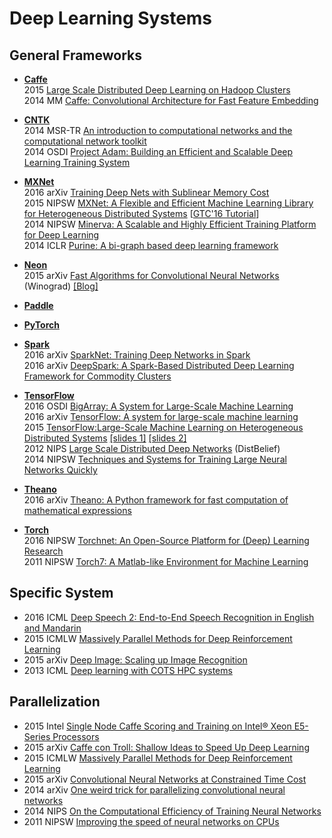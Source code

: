 # Deep Learning Systems


## General Frameworks
- **[Caffe](http://caffe.berkeleyvision.org/)**  
	2015 [Large Scale Distributed Deep Learning on Hadoop Clusters](http://yahoohadoop.tumblr.com/post/129872361846/large-scale-distributed-deep-learning-on-hadoop)  
	2014 MM [Caffe: Convolutional Architecture for Fast Feature Embedding](http://arxiv.org/abs/1408.5093)  

- **[CNTK](https://www.cntk.ai/)** 	
	2014 MSR-TR [An introduction to computational networks and the computational network toolkit](http://research.microsoft.com/apps/pubs/?id=226641)  
	2014 OSDI [Project Adam: Building an Efficient and Scalable Deep Learning Training System](https://www.usenix.org/system/files/conference/osdi14/osdi14-paper-chilimbi.pdf)  	 

- **[MXNet](http://mxnet.dmlc.ml/en/latest/)**  
	2016 arXiv [Training Deep Nets with Sublinear Memory Cost](https://arxiv.org/abs/1604.06174)   	
	2015 NIPSW [MXNet: A Flexible and Efficient Machine Learning Library for Heterogeneous Distributed Systems](http://www.cs.cmu.edu/~muli/file/mxnet-learning-sys.pdf) [[GTC'16  Tutorial](http://www.cs.cmu.edu/~muli/file/mxnet_gtc16.pdf)]    
	2014 NIPSW [Minerva: A Scalable and Highly Efficient Training Platform for Deep Learning](http://stanford.edu/~rezab/nips-2014workshop/submits/minerva.pdf)  
	2014 ICLR [Purine: A bi-graph based deep learning framework](http://arxiv.org/abs/1412.6249)  

- **[Neon](https://www.nervanasys.com/technology/neon/)**   
	2015 arXiv [Fast Algorithms for Convolutional Neural Networks](http://arxiv.org/abs/1509.09308) (Winograd) [[Blog]](http://www.nervanasys.com/winograd/)    

- **[Paddle](http://www.paddlepaddle.org/)**

- **[PyTorch](http://pytorch.org/)**

- **[Spark](https://github.com/amplab/SparkNet)**  
	2016 arXiv [SparkNet: Training Deep Networks in Spark](http://arxiv.org/abs/1511.06051)  
	2016 arXiv [DeepSpark: A Spark-Based Distributed Deep Learning Framework for Commodity Clusters](https://arxiv.org/abs/1602.08191)  

- **[TensorFlow](https://www.tensorflow.org/)**  
	2016 OSDI [BigArray: A System for Large-Scale Machine Learning]()  
	2016 arXiv [TensorFlow: A system for large-scale machine learning](http://arxiv.org/abs/1605.08695)  
	2015 [TensorFlow:Large-Scale Machine Learning on Heterogeneous Distributed Systems](http://download.tensorflow.org/paper/whitepaper2015.pdf) [[slides 1]](http://static.googleusercontent.com/media/research.google.com/en//people/jeff/BayLearn-2015.pdf) [[slides 2]](http://vision.stanford.edu/teaching/cs231n/slides/jon_talk.pdf)  		
	2012 NIPS [Large Scale Distributed Deep Networks](http://static.googleusercontent.com/media/research.google.com/en/us/archive/large_deep_networks_nips2012.pdf) (DistBelief)  
	2014 NIPSW [Techniques and Systems for Training Large Neural Networks Quickly](http://stanford.edu/~rezab/nips2014workshop/slides/jeff.pdf)  

- **[Theano]()**  
	2016 arXiv [Theano: A Python framework for fast computation of mathematical expressions](http://arxiv.org/abs/1605.02688)  

- **[Torch](http://torch.ch/)**  
	2016 NIPSW [Torchnet: An Open-Source Platform for (Deep) Learning Research](https://lvdmaaten.github.io/publications/papers/Torchnet_2016.pdf)   
	2011 NIPSW [Torch7: A Matlab-like Environment for Machine Learning](http://cs.nyu.edu/~koray/files/2011_torch7_nipsw.pdf)  

## Specific System
- 2016 ICML [Deep Speech 2: End-to-End Speech Recognition in English and Mandarin](http://arxiv.org/abs/1512.02595)  
- 2015 ICMLW [Massively Parallel Methods for Deep Reinforcement Learning](https://arxiv.org/abs/1507.04296)  
- 2015 arXiv [Deep Image: Scaling up Image Recognition](http://arxiv.org/abs/1501.02876)  
- 2013 ICML [Deep learning with COTS HPC systems](http://jmlr.org/proceedings/papers/v28/coates13.pdf)

## Parallelization
- 2015 Intel [Single Node Caffe Scoring and Training on Intel® Xeon E5-Series Processors](https://software.intel.com/en-us/articles/single-node-caffe-scoring-and-training-on-intel-xeon-e5-series-processors)  
- 2015 arXiv [Caffe con Troll: Shallow Ideas to Speed Up Deep Learning](http://arxiv.org/abs/1504.04343)  
- 2015 ICMLW [Massively Parallel Methods for Deep Reinforcement Learning](https://8109f4a4-a-62cb3a1a-s-sites.googlegroups.com/site/deeplearning-2015/1.pdf?attachauth=ANoY7cocCvmoqZlkfUFQkSwV8fULURfVSzDdFv0dyk8uU1ztfeCHFIK4Kb6JoEQ3iZLUiYBynddwePUhd-3ssJZkANn-PXFU7m1U_wE5Eb4eHbZj3YR41bLF1AEr5T5EDth97i9DdkipHses1XTMDu_wpw8zs0-RGb7WVQRF8ZOhvG1AW47CRkAI8X0iv-oLtWy9fGSSa-JR9JpSwFUtjt_0_UXu4BUUwg==&attredirects=0)  
- 2015 arXiv [Convolutional Neural Networks at Constrained Time Cost](http://arxiv.org/pdf/1412.1710v1.pdf)  
- 2014 arXiv [One weird trick for parallelizing convolutional neural networks](http://arxiv.org/pdf/1404.5997v2.pdf)  
- 2014 NIPS [On the Computational Efficiency of Training Neural Networks](http://papers.nips.cc/paper/5267-on-the-computational-efficiency-of-training-neural-networks.pdf)  
- 2011 NIPSW [Improving the speed of neural networks on CPUs](http://static.googleusercontent.com/media/research.google.com/en//pubs/archive/37631.pdf)
